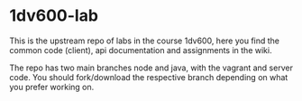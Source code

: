 # 1dv600-lab
This is the upstream repo of labs in the course 1dv600, here you find the common code (client), api documentation and assignments in the wiki.

The repo has two main branches node and java, with the vagrant and server code. You should fork/download the respective branch depending on what you prefer working on. 
